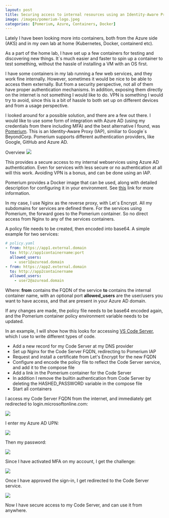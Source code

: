 ```yaml
---
layout: post
title: Securing access to internal resources using an Identity-Aware Proxy
image: /images/pomerium-logo.jpeg
categories: [Pomerium, Azure, Containers, Docker]
---
```


Lately I have been looking more into containers, both from the Azure side (AKS) and in my own lab at home (Kubernetes, Docker, containerd etc).

As a part of the home lab, I have set up a few containers for testing and discovering new things. It´s much easier and faster to spin up a container to test something, without the hassle of installing a VM with an OS first.

I have some containers in my lab running a few web services, and they work fine internally. However, sometimes it would be nice to be able to access them externally. But from a security perspective, not all of them have proper authentication mechanisms. In addition, exposing them directly on the internet is not something I would like to do. VPN is something I would try to avoid, since this is a bit of hassle to both set up on different devices and from a usage perspective.

I looked around for a possible solution, and there are a few out there. I would like to use some form of integration with Azure AD (using my credentials from there including MFA) and the best alternative I found, was [Pomerium](https://pomerium.io). This is an Identity-Aware Proxy (IAP), similiar to Google´s BeyondCorp. Pomerium supports different authentication providers, like Google, GitHub and Azure AD.

Overview
![](/images/Pomerium.png)

This provides a secure access to my internal webservices using Azure AD authentication. Even for services with less secure or no authentication at all will this work. Avoiding VPN is a bonus, and can be done using an IAP.

Pomerium provides a Docker image that can be used, along with detailed description for configuring it in your environment. See [this](https://www.pomerium.io/docs/) link for more information.

In my case, I use Nginx as the reverse proxy, with Let´s Encrypt. All my subdomains for services are defined there. For the services using Pomerium, the forward goes to the Pomerium container. So no direct access from Nginx to any of the services containers. 

A policy file needs to be created, then encoded into base64. A simple example for two services:

```yaml
# policy.yaml
- from: https://app1.external.domain
  to: http://app1containername:port
  allowed_users:
    - user1@azuread.domain
- from: https://app2.external.domain
  to: http://app2containername
  allowed_users:
    - user2@azuread.domain
```
Where:
**from** contains the FQDN of the service 
**to** contains the internal container name, with an optional port
**allowed_users** are the user/users you want to have access, and that are present in your Azure AD domain.

If any changes are made, the policy file needs to be base64 encoded again, and the Pomerium container policy environment variable needs to be updated.

In an example, I will show how this looks for accessing [VS Code Server](https://docs.linuxserver.io/images/docker-code-server), which I use to write different types of code.

- Add a new record for my Code Server at my DNS provider
- Set up Nginx for the Code Server FQDN, redirecting to Pomerium IAP
- Request and install a certificate from Let's Encrypt for the new FQDN
- Configure and encode the policy file to reflect the Code Server service, and add it to the compose file
- Add a link in the Pomerium container for the Code Server
- In addition I remove the builtin authentication from Code Server by deleting the HASHED_PASSWORD variable in the compose file
- Start all containers

I access my Code Server FQDN from the internet, and immediately get redirected to login.microsoftonline.com:

![](/images/Pomerium-02.png)

I enter my Azure AD UPN:

![](/images/Pomerium-03.png)

Then my password:

![](/images/Pomerium-04.png)

Since I have activated MFA on my account, I get the challenge:

![](/images/Pomerium-05.png)

Once I have approved the sign-in, I get redirected to the Code Server service.

![](/images/Pomerium-06.png)

Now I have secure access to my Code Server, and can use it from anywhere.